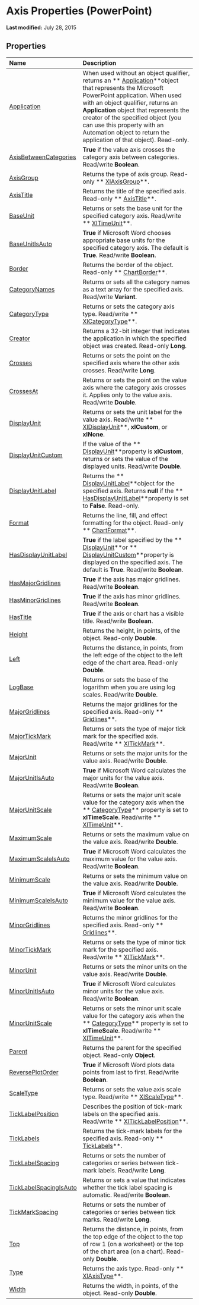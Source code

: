 
# Axis Properties (PowerPoint)

 **Last modified:** July 28, 2015


## Properties



|**Name**|**Description**|
|:-----|:-----|
| [Application](eec63378-6282-bf8e-b421-fca7a8b4e95c.md)|When used without an object qualifier, returns an  ** [Application](978c2b99-4271-b953-4283-73b5f3d96f41.md)**object that represents the Microsoft PowerPoint application. When used with an object qualifier, returns an  **Application** object that represents the creator of the specified object (you can use this property with an Automation object to return the application of that object). Read-only.|
| [AxisBetweenCategories](8e0e0e80-58b9-005f-c719-ad45b491f9a9.md)| **True** if the value axis crosses the category axis between categories. Read/write **Boolean**.|
| [AxisGroup](19261289-1677-cbd2-70a4-4109bed4b554.md)|Returns the type of axis group. Read-only  ** [XlAxisGroup](775041e9-c965-a9b6-b5fb-cdebe4fb71c0.md)**.|
| [AxisTitle](c1063cf8-3aa2-ea39-ea2d-33a7c63b77d4.md)|Returns the title of the specified axis. Read-only  ** [AxisTitle](8eddc95c-2353-43fa-c055-ee76de28009d.md)**.|
| [BaseUnit](a53e90c5-5048-8e93-57b2-024d64d2ff73.md)|Returns or sets the base unit for the specified category axis. Read/write  ** [XlTimeUnit](7da25d66-7339-9cb2-13da-81dda86a55b4.md)**.|
| [BaseUnitIsAuto](3cc90d1a-a87f-ac57-b2a2-bf3ccc964a8e.md)| **True** if Microsoft Word chooses appropriate base units for the specified category axis. The default is **True**. Read/write  **Boolean**.|
| [Border](fee770aa-879b-17ab-0906-1b0c1faa8a2b.md)|Returns the border of the object. Read-only  ** [ChartBorder](fd651a9a-4068-9a9b-f605-9228da5e6183.md)**.|
| [CategoryNames](f076ad9f-819b-4ced-a967-2fbda72fdfe8.md)|Returns or sets all the category names as a text array for the specified axis. Read/write  **Variant**.|
| [CategoryType](bbcb485d-9464-33c8-ca9b-e3463bc9e884.md)|Returns or sets the category axis type. Read/write  ** [XlCategoryType](bef63c67-c329-4430-49c1-63ca37b8ba29.md)**.|
| [Creator](ae5c24b1-3bf4-e285-7402-12f2a4727e2a.md)|Returns a 32-bit integer that indicates the application in which the specified object was created. Read-only  **Long**.|
| [Crosses](93390bc6-8d94-4bf3-257e-c20fce2a2c62.md)|Returns or sets the point on the specified axis where the other axis crosses. Read/write  **Long**.|
| [CrossesAt](ccc6438d-fb72-7674-0994-bf5d9cecf58d.md)|Returns or sets the point on the value axis where the category axis crosses it. Applies only to the value axis. Read/write  **Double**.|
| [DisplayUnit](6545b191-ef58-49d5-2df3-04d0d0d06476.md)|Returns or sets the unit label for the value axis. Read/write  ** [XlDisplayUnit](21d841e6-95bd-ac4e-b998-11d5f7b26d69.md)**,  **xlCustom**, or  **xlNone**.|
| [DisplayUnitCustom](bfee899d-27fd-ca15-9af7-04702ae3da52.md)|If the value of the  ** [DisplayUnit](6545b191-ef58-49d5-2df3-04d0d0d06476.md)**property is  **xlCustom**, returns or sets the value of the displayed units. Read/write  **Double**.|
| [DisplayUnitLabel](75b01ce4-8edd-bbaa-d0fb-2d36c96b4da6.md)|Returns the  ** [DisplayUnitLabel](4dd4df7d-91c1-9136-2d5b-cdb0794a7716.md)**object for the specified axis. Returns  **null** if the ** [HasDisplayUnitLabel](adbbbb89-55af-12f5-ec67-1e88424f3d81.md)**property is set to  **False**. Read-only.|
| [Format](c00a6cbf-d2d1-3718-2cd6-d61abeed40d3.md)|Returns the line, fill, and effect formatting for the object. Read-only  ** [ChartFormat](bba095c6-2abf-eb14-10d4-35686c06941c.md)**.|
| [HasDisplayUnitLabel](adbbbb89-55af-12f5-ec67-1e88424f3d81.md)| **True** if the label specified by the ** [DisplayUnit](6545b191-ef58-49d5-2df3-04d0d0d06476.md)**or  ** [DisplayUnitCustom](bfee899d-27fd-ca15-9af7-04702ae3da52.md)**property is displayed on the specified axis. The default is  **True**. Read/write  **Boolean**.|
| [HasMajorGridlines](a8d5a060-ce84-8ca5-a42c-4a52d09a1e50.md)| **True** if the axis has major gridlines. Read/write **Boolean**.|
| [HasMinorGridlines](4ee1c716-296b-eeaf-8d14-bcb6e0919611.md)| **True** if the axis has minor gridlines. Read/write **Boolean**.|
| [HasTitle](04f9e10a-f323-a905-e09c-e9bb3222a80c.md)| **True** if the axis or chart has a visible title. Read/write **Boolean**.|
| [Height](d5dc2035-fa09-4a77-2cb4-dc44659efd9e.md)|Returns the height, in points, of the object. Read-only  **Double**.|
| [Left](d01f11d2-69e0-1415-6418-0682e40fc6b5.md)|Returns the distance, in points, from the left edge of the object to the left edge of the chart area. Read-only  **Double**.|
| [LogBase](e071420c-6940-4ba8-28b3-d19fe1d844c3.md)|Returns or sets the base of the logarithm when you are using log scales. Read/write  **Double**. |
| [MajorGridlines](d0ec2384-8503-0198-388c-c74231137bf0.md)|Returns the major gridlines for the specified axis. Read-only  ** [Gridlines](10b45c4c-05a3-f722-15ca-ad0242625edb.md)**.|
| [MajorTickMark](82397f1c-8a0d-44dd-a9f3-3426fee03f1d.md)|Returns or sets the type of major tick mark for the specified axis. Read/write  ** [XlTickMark](aaf2d02a-7e21-8433-0b18-ecf9af32e3af.md)**.|
| [MajorUnit](5f88f369-e999-b947-c47f-5413e349d192.md)|Returns or sets the major units for the value axis. Read/write  **Double**.|
| [MajorUnitIsAuto](ffea2f83-1a5e-7ae1-f866-ae52a4d49567.md)| **True** if Microsoft Word calculates the major units for the value axis. Read/write **Boolean**.|
| [MajorUnitScale](42fe928b-de99-02d5-b56e-1e735ba5f0da.md)|Returns or sets the major unit scale value for the category axis when the  ** [CategoryType](bbcb485d-9464-33c8-ca9b-e3463bc9e884.md)** property is set to **xlTimeScale**. Read/write  ** [XlTimeUnit](7da25d66-7339-9cb2-13da-81dda86a55b4.md)**.|
| [MaximumScale](cb0588ce-0685-77ac-da06-75a913f90e41.md)|Returns or sets the maximum value on the value axis. Read/write  **Double**.|
| [MaximumScaleIsAuto](f25fd6a9-4ca7-2f06-3db4-35002f1c91ae.md)| **True** if Microsoft Word calculates the maximum value for the value axis. Read/write **Boolean**.|
| [MinimumScale](90cfaa99-0ccf-2fa8-c6b0-54d1440b6677.md)|Returns or sets the minimum value on the value axis. Read/write  **Double**.|
| [MinimumScaleIsAuto](7ec5b07d-3683-e45b-ca39-d67ce959edfc.md)| **True** if Microsoft Word calculates the minimum value for the value axis. Read/write **Boolean**.|
| [MinorGridlines](f9e1168d-af71-6876-a289-a9e8d1db38cb.md)|Returns the minor gridlines for the specified axis. Read-only  ** [Gridlines](10b45c4c-05a3-f722-15ca-ad0242625edb.md)**.|
| [MinorTickMark](2486a649-7006-388f-1b52-379b44f3f80d.md)|Returns or sets the type of minor tick mark for the specified axis. Read/write  ** [XlTickMark](aaf2d02a-7e21-8433-0b18-ecf9af32e3af.md)**.|
| [MinorUnit](ff4b4a7b-25b3-974c-dee1-b81f0ec15634.md)|Returns or sets the minor units on the value axis. Read/write  **Double**.|
| [MinorUnitIsAuto](18dff25c-59a3-e2c8-2997-6239b1ae87bf.md)| **True** if Microsoft Word calculates minor units for the value axis. Read/write **Boolean**.|
| [MinorUnitScale](15ce78c6-b054-afea-bd6c-6a40db7f93aa.md)|Returns or sets the minor unit scale value for the category axis when the  ** [CategoryType](bbcb485d-9464-33c8-ca9b-e3463bc9e884.md)** property is set to **xlTimeScale**. Read/write  ** [XlTimeUnit](7da25d66-7339-9cb2-13da-81dda86a55b4.md)**.|
| [Parent](14409079-3cd4-7581-295a-adbd093dbdad.md)|Returns the parent for the specified object. Read-only  **Object**.|
| [ReversePlotOrder](630d989b-1f9b-5258-d0be-479f362d2c66.md)| **True** if Microsoft Word plots data points from last to first. Read/write **Boolean**.|
| [ScaleType](baf40097-28a4-c2ec-fea9-2ce971f72ed5.md)|Returns or sets the value axis scale type. Read/write  ** [XlScaleType](0783616c-90f8-efdc-d09f-526c26e450b9.md)**.|
| [TickLabelPosition](439b3da0-37d1-1fd8-b810-66accac03001.md)|Describes the position of tick-mark labels on the specified axis. Read/write  ** [XlTickLabelPosition](1ec6b42b-3f77-4958-58ec-702b484af216.md)**.|
| [TickLabels](80e39b06-b01d-f817-5357-e6abbbc28e1c.md)|Returns the tick-mark labels for the specified axis. Read-only  ** [TickLabels](2ba878bf-3a76-1350-2bd4-615c2520f042.md)**.|
| [TickLabelSpacing](9a6694cb-bb6c-fc5d-a2a3-656327121581.md)|Returns or sets the number of categories or series between tick-mark labels. Read/write  **Long**.|
| [TickLabelSpacingIsAuto](f0c644a4-2842-6468-9047-239f891dd0b2.md)|Returns or sets a value that indicates whether the tick label spacing is automatic. Read/write  **Boolean**.|
| [TickMarkSpacing](85c37d23-b91a-b390-4475-a4afa21d1566.md)|Returns or sets the number of categories or series between tick marks. Read/write  **Long**.|
| [Top](058723d8-ca0f-3139-b5cc-6f31fe9ff8f9.md)|Returns the distance, in points, from the top edge of the object to the top of row 1 (on a worksheet) or the top of the chart area (on a chart). Read-only  **Double**.|
| [Type](f0bf5b51-fc39-060e-6030-657e7b22fa59.md)|Returns the axis type. Read-only  ** [XlAxisType](6eb891d5-3b69-e0a4-90e5-0b21afb1eeaa.md)**.|
| [Width](a9f618a4-36c4-1e05-8c0c-68edc7608417.md)|Returns the width, in points, of the object. Read-only  **Double**.|
